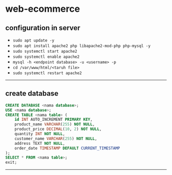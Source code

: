 # web-ecommerce
## configuration in server
- ```sudo apt update -y```
- ```sudo apt install apache2 php libapache2-mod-php php-mysql -y```
- ```sudo systemctl start apache2```
- ```sudo systemctl enable apache2```
- ```mysql -h <endpoint database> -u <username> -p```
- ```cd /var/www/html/<taruh file>```
- ```sudo systemctl restart apache2```
---
## create database 
```sql
CREATE DATABASE <nama database>;
USE <nama database>;
CREATE TABLE <nama table> (
    id INT AUTO_INCREMENT PRIMARY KEY,
    product_name VARCHAR(255) NOT NULL,
    product_price DECIMAL(10, 2) NOT NULL,
    quantity INT NOT NULL,
    customer_name VARCHAR(255) NOT NULL,
    address TEXT NOT NULL,
    order_date TIMESTAMP DEFAULT CURRENT_TIMESTAMP
);
SELECT * FROM <nama table>;
exit;
```
---
